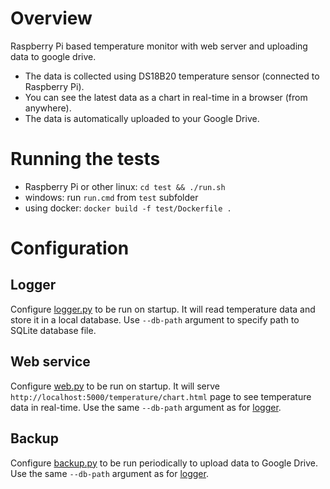 # Overview

Raspberry Pi based temperature monitor with web server and uploading data to google drive.
- The data is collected using DS18B20 temperature sensor (connected to Raspberry Pi).
- You can see the latest data as a chart in real-time in a browser (from anywhere).
- The data is automatically uploaded to your Google Drive.


# Running the tests

- Raspberry Pi or other linux: `cd test && ./run.sh`
- windows: run `run.cmd` from `test` subfolder
- using docker: `docker build -f test/Dockerfile .`


# Configuration

## Logger

Configure [logger.py](./logger.py) to be run on startup. It will read temperature data and store it in a local database. Use `--db-path` argument to specify path to SQLite database file.


## Web service

Configure [web.py](./web.py) to be run on startup. It will serve `http://localhost:5000/temperature/chart.html` page to see temperature data in real-time. Use the same `--db-path` argument as for [logger](#logger).

## Backup

Configure [backup.py](./backup.py) to be run periodically to upload data to Google Drive. Use the same `--db-path` argument as for [logger](#logger).